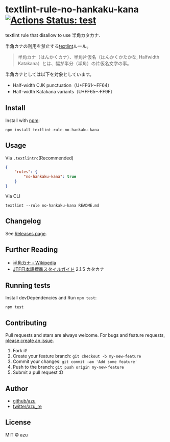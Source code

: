 # textlint-rule-no-hankaku-kana [![Actions Status: test](https://github.com/textlint-ja/textlint-rule-no-hankaku-kana/workflows/test/badge.svg)](https://github.com/textlint-ja/textlint-rule-no-hankaku-kana/actions?query=workflow%3A"test")

textlint rule that disallow to use 半角カタカナ.

半角カナの利用を禁止する[textlint](https://github.com/textlint/textlint "textlint")ルール。

> 半角カナ（はんかくカナ）、半角片仮名（はんかくかたかな, Halfwidth Katakana）とは、幅が半分（半角）の片仮名文字の事。

半角カナとしては以下を対象としています。

- Half-width CJK punctuation（U+FF61〜FF64）
- Half-width Katakana variants（U+FF65〜FF9F）

## Install

Install with [npm](https://www.npmjs.com/):

    npm install textlint-rule-no-hankaku-kana

## Usage

Via `.textlintrc`(Recommended)


```json
{
    "rules": {
        "no-hankaku-kana": true
    }
}
```

Via CLI

```
textlint --rule no-hankaku-kana README.md
```

## Changelog

See [Releases page](https://github.com/textlint-ja/textlint-rule-no-hankaku-kana/releases).

## Further Reading

- [半角カナ - Wikipedia](https://ja.wikipedia.org/wiki/%E5%8D%8A%E8%A7%92%E3%82%AB%E3%83%8A "半角カナ - Wikipedia")
- [JTF日本語標準スタイルガイド](https://github.com/azu/textlint-rule-preset-JTF-style "JTF日本語標準スタイルガイド") 2.1.5 カタカナ

## Running tests

Install devDependencies and Run `npm test`:

    npm test

## Contributing

Pull requests and stars are always welcome.
For bugs and feature requests, [please create an issue](https://github.com/textlint-ja/textlint-rule-no-hankaku-kana/issues).

1. Fork it!
2. Create your feature branch: `git checkout -b my-new-feature`
3. Commit your changes: `git commit -am 'Add some feature'`
4. Push to the branch: `git push origin my-new-feature`
5. Submit a pull request :D

## Author

- [github/azu](https://github.com/azu)
- [twitter/azu_re](http://twitter.com/azu_re)

## License

MIT © azu
